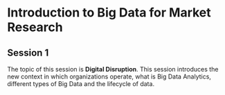 # Introduction to Big Data for Market Research

## Session 1

The topic of this session is **Digital Disruption**. This session introduces the new context in which organizations operate, what is Big Data Analytics, different types of Big Data and the lifecycle of data.